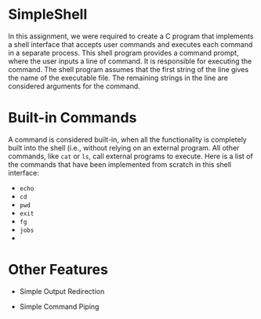 # SimpleShell

In this assignment, we were required to create a C program that implements a shell interface that 
accepts user commands and executes each command in a separate process. This shell program provides 
a command prompt, where the user inputs a line of command. It is responsible for executing the 
command. The shell program assumes that the first string of the line gives the name of the executable 
file. The remaining strings in the line are considered arguments for the command. 

# Built-in Commands 

A command is considered built-in, when all the functionality is completely built into the shell (i.e., 
without relying on an external program. All other commands, like `cat` or `ls`, call external programs to execute. Here is a list of the commands that have been implemented from scratch in this shell interface: 

- `echo`
- `cd`
- `pwd`
- `exit`
- `fg`
- `jobs`
- 

# Other Features 

- Simple Output Redirection


- Simple Command Piping 



